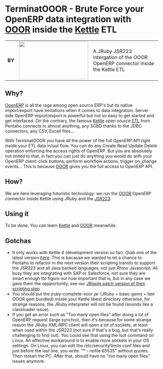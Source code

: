 TerminatOOOR - Brute Force your OpenERP data integration with [OOOR](http://github.com/rvalyi/ooor) inside the [Kettle](http://www.pentaho.com/products/demos/PDI_overview/PDI_overview.html) ETL
====

<table>
    <tr>
        <td><b>BY</b></td>
        <td><a href="http://www.akretion.com" title="Akretion - open source to spin the world"><img src="http://sites.google.com/site/assetserversite/_/rsrc/1257126470309/home/akretion_s.png" width="228px" height="124px" /></a></td>
        <td>
A JRuby JSR223 intergation of the OOOR OpenERP connector inside the Kettle ETL
        </td>
    </tr>
</table>


Why?
------------

[OpenERP](http://openerp.com/) is all the rage among open source ERP's but its native import/export have limitations when it comes to data integration. Server side OpenERP import/export is powerful but not so easy to get started and get interfaced. On the contrary, the famous [Kettle](http://www.pentaho.com/products/demos/PDI_overview/PDI_overview.html) open source [ETL](http://en.wikipedia.org/wiki/Extract,_transform,_load) from Pentaho connects to almost anything, any SGBD thanks to the JDBC connectors, any CSV, Excell files...

With TerminatOOOR you have all the power of the full OpenERP API right inside your ETL data in/out flow. You can do any Create Read Update Delete operation enforcing the access rights of OpenERP. But you are absolutely not imited to that, in fact you can just do anything you would do with your OpenERP client: click buttons, perform workflow actions, trigger on_change events... This is because [OOOR](http://github.com/rvalyi/ooor) gives you the full access to OpenERP API.


How?
------------

We are here leveraging futuristic technology: we run the [OOOR](http://github.com/rvalyi/ooor) OpenERP connector inside Kettle using JRuby and the [JSR223](http://java.sun.com/developer/technicalArticles/J2SE/Desktop/scripting/).


Using it
------------

To be done. You can learn [Kettle](http://kettle.pentaho.org/) and [OOOR](http://github.com/rvalyi/ooor) meanwhile.


Gotchas
------------

- It only works with Kettle 4 (development version so far). Grab one of the latest version [here](http://ci.pentaho.com/view/Data%20Integration/job/Kettle/). This is because we wanted to let a chance to Pentaho to refactor in the next version their scripting transfo to support the JSR223 and all Java backed languages, not just Rhino Javascript. All busy they are integrating with SAP or Salesforce, not sure they are smart enough tto figure out how important that is, but in any case we gave them the oppportunity, see our [JRipple patch version of their scripting step](http://github.com/rvalyi/jripple)
- You should put the jruby-complete-ooor jar (JRuby + basic gems + last OOOR gem bundled) inside your Kettle libext directory otherwise, for strange reasons, the JRuby interpreter will not be found (sounds like a classloader issue).
- If you get an error such as "Too many open files" after doing a lot of OpenERP request (large synchro), then it's because for some strange reason the JRuby XML/RPC client will open a lot of sockets, at least when used within the JSR223 (not sure if that's a bug, but that's really challenging to find out). You could see that using the lsof command on Linux. An effective workaround is to enable more sockets in your OS settings. On Linux, you can edit the /etc/security/limits.conf files and just before the last line, you write: "* - nofile 65535" without quotes. Then restart the PC. After that, should have no "too many open files" issues anymore.